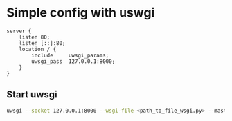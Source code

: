 # Simple config with uswgi
```
server {
    listen 80;
    listen [::]:80;
    location / {
        include     uwsgi_params;
        uwsgi_pass  127.0.0.1:8000;
    }
}
```
## Start uwsgi
```bash
uwsgi --socket 127.0.0.1:8000 --wsgi-file <path_to_file_wsgi.py> --master --processes 4 --threads 2 --virtualenv <path_to_virtualenv>
```
